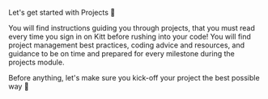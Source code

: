 Let's get started with Projects 💪

You will find instructions guiding you through projects, that you must read every time you sign in on Kitt before rushing into your code! You will find project management best practices, coding advice and resources, and guidance to be on time and prepared for every milestone during the projects module.

Before anything, let's make sure you kick-off your project the best possible way 🚀

